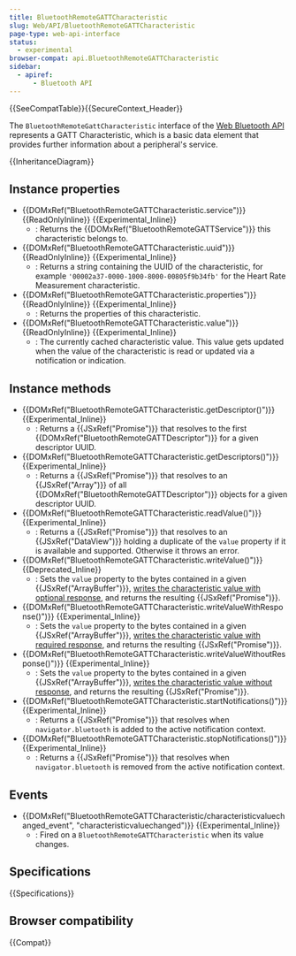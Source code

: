 ```yaml
---
title: BluetoothRemoteGATTCharacteristic
slug: Web/API/BluetoothRemoteGATTCharacteristic
page-type: web-api-interface
status:
  - experimental
browser-compat: api.BluetoothRemoteGATTCharacteristic
sidebar:
  - apiref:
      - Bluetooth API
---
```


{{SeeCompatTable}}{{SecureContext_Header}}

The `BluetoothRemoteGattCharacteristic` interface of the [Web Bluetooth API](/en-US/docs/Web/API/Web_Bluetooth_API) represents a GATT Characteristic, which is a basic data element that provides further information about a peripheral's service.

{{InheritanceDiagram}}

## Instance properties

- {{DOMxRef("BluetoothRemoteGATTCharacteristic.service")}} {{ReadOnlyInline}} {{Experimental_Inline}}
  - : Returns the {{DOMxRef("BluetoothRemoteGATTService")}} this characteristic belongs to.
- {{DOMxRef("BluetoothRemoteGATTCharacteristic.uuid")}} {{ReadOnlyInline}} {{Experimental_Inline}}
  - : Returns a string containing the UUID of the characteristic, for example `'00002a37-0000-1000-8000-00805f9b34fb'` for the Heart Rate Measurement characteristic.
- {{DOMxRef("BluetoothRemoteGATTCharacteristic.properties")}} {{ReadOnlyInline}} {{Experimental_Inline}}
  - : Returns the properties of this characteristic.
- {{DOMxRef("BluetoothRemoteGATTCharacteristic.value")}} {{ReadOnlyInline}} {{Experimental_Inline}}
  - : The currently cached characteristic value. This value gets updated when the value of the characteristic is read or updated via a notification or indication.

## Instance methods

- {{DOMxRef("BluetoothRemoteGATTCharacteristic.getDescriptor()")}} {{Experimental_Inline}}
  - : Returns a {{JSxRef("Promise")}} that resolves to the first {{DOMxRef("BluetoothRemoteGATTDescriptor")}} for a given descriptor UUID.
- {{DOMxRef("BluetoothRemoteGATTCharacteristic.getDescriptors()")}} {{Experimental_Inline}}
  - : Returns a {{JSxRef("Promise")}} that resolves to an {{JSxRef("Array")}} of all {{DOMxRef("BluetoothRemoteGATTDescriptor")}} objects for a given descriptor UUID.
- {{DOMxRef("BluetoothRemoteGATTCharacteristic.readValue()")}} {{Experimental_Inline}}
  - : Returns a {{JSxRef("Promise")}} that resolves to an {{JSxRef("DataView")}} holding a duplicate of the `value` property if it is available and supported. Otherwise it throws an error.
- {{DOMxRef("BluetoothRemoteGATTCharacteristic.writeValue()")}} {{Deprecated_Inline}}
  - : Sets the `value` property to the bytes contained in a given {{JSxRef("ArrayBuffer")}}, [writes the characteristic value with optional response](https://webbluetoothcg.github.io/web-bluetooth/#writecharacteristicvalue), and returns the resulting {{JSxRef("Promise")}}.
- {{DOMxRef("BluetoothRemoteGATTCharacteristic.writeValueWithResponse()")}} {{Experimental_Inline}}
  - : Sets the `value` property to the bytes contained in a given {{JSxRef("ArrayBuffer")}}, [writes the characteristic value with required response](https://webbluetoothcg.github.io/web-bluetooth/#writecharacteristicvalue), and returns the resulting {{JSxRef("Promise")}}.
- {{DOMxRef("BluetoothRemoteGATTCharacteristic.writeValueWithoutResponse()")}} {{Experimental_Inline}}
  - : Sets the `value` property to the bytes contained in a given {{JSxRef("ArrayBuffer")}}, [writes the characteristic value without response](https://webbluetoothcg.github.io/web-bluetooth/#writecharacteristicvalue), and returns the resulting {{JSxRef("Promise")}}.
- {{DOMxRef("BluetoothRemoteGATTCharacteristic.startNotifications()")}} {{Experimental_Inline}}
  - : Returns a {{JSxRef("Promise")}} that resolves when `navigator.bluetooth` is added to the active notification context.
- {{DOMxRef("BluetoothRemoteGATTCharacteristic.stopNotifications()")}} {{Experimental_Inline}}
  - : Returns a {{JSxRef("Promise")}} that resolves when `navigator.bluetooth` is removed from the active notification context.

## Events

- {{DOMxRef("BluetoothRemoteGATTCharacteristic/characteristicvaluechanged_event", "characteristicvaluechanged")}} {{Experimental_Inline}}
  - : Fired on a `BluetoothRemoteGATTCharacteristic` when its value changes.

## Specifications

{{Specifications}}

## Browser compatibility

{{Compat}}
